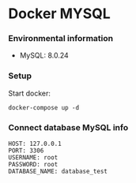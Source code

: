 # Docker MYSQL
### Environmental information
- MySQL: 8.0.24

### Setup
Start docker:
```
docker-compose up -d
```

### Connect database MySQL info
```
HOST: 127.0.0.1
PORT: 3306
USERNAME: root
PASSWORD: root
DATABASE_NAME: database_test
```